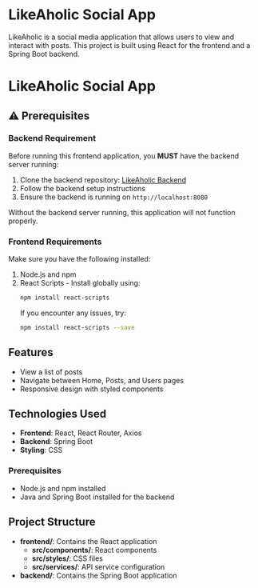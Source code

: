 # LikeAholic Social App

LikeAholic is a social media application that allows users to view and interact with posts. This project is built using React for the frontend and a Spring Boot backend.

# LikeAholic Social App

## ⚠️ Prerequisites

### Backend Requirement
Before running this frontend application, you **MUST** have the backend server running:

1. Clone the backend repository: [LikeAholic Backend](https://github.com/beasterX/LikeAHolicSocialApp-)
2. Follow the backend setup instructions
3. Ensure the backend is running on `http://localhost:8080`

Without the backend server running, this application will not function properly.

### Frontend Requirements
Make sure you have the following installed:

1. Node.js and npm
2. React Scripts - Install globally using:
   ```bash
   npm install react-scripts
   ```
   If you encounter any issues, try:
   ```bash
   npm install react-scripts --save
   ```

## Features

- View a list of posts
- Navigate between Home, Posts, and Users pages
- Responsive design with styled components

## Technologies Used

- **Frontend**: React, React Router, Axios
- **Backend**: Spring Boot
- **Styling**: CSS

### Prerequisites

- Node.js and npm installed
- Java and Spring Boot installed for the backend

## Project Structure

- **frontend/**: Contains the React application
  - **src/components/**: React components
  - **src/styles/**: CSS files
  - **src/services/**: API service configuration
- **backend/**: Contains the Spring Boot application
